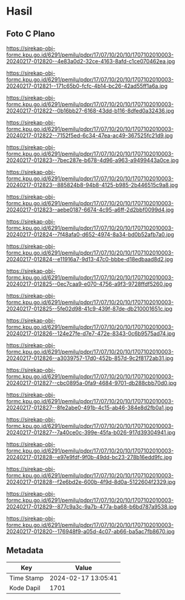 # Hasil

## Foto C Plano

https://sirekap-obj-formc.kpu.go.id/6291/pemilu/pdpr/17/07/10/20/10/1707102010003-20240217-012820--4e83a0d2-32ce-4163-8afd-c1ce070462ea.jpg

https://sirekap-obj-formc.kpu.go.id/6291/pemilu/pdpr/17/07/10/20/10/1707102010003-20240217-012821--171c65b0-fcfc-4b14-bc26-42ad55ff1a6a.jpg

https://sirekap-obj-formc.kpu.go.id/6291/pemilu/pdpr/17/07/10/20/10/1707102010003-20240217-012822--0b16bb27-6168-43dd-b116-8dfed0a32436.jpg

https://sirekap-obj-formc.kpu.go.id/6291/pemilu/pdpr/17/07/10/20/10/1707102010003-20240217-012822--7152f5ed-6c34-47ea-ac49-367525fc21d9.jpg

https://sirekap-obj-formc.kpu.go.id/6291/pemilu/pdpr/17/07/10/20/10/1707102010003-20240217-012823--7bec287e-b678-4d96-a963-a9499443a0ce.jpg

https://sirekap-obj-formc.kpu.go.id/6291/pemilu/pdpr/17/07/10/20/10/1707102010003-20240217-012823--885824b8-94b8-4125-b985-2b446515c9a8.jpg

https://sirekap-obj-formc.kpu.go.id/6291/pemilu/pdpr/17/07/10/20/10/1707102010003-20240217-012823--aebe0187-6674-4c95-a6ff-2d2bbf0099d4.jpg

https://sirekap-obj-formc.kpu.go.id/6291/pemilu/pdpr/17/07/10/20/10/1707102010003-20240217-012824--7f48afa0-d652-4974-8a34-bd0b52afb7a0.jpg

https://sirekap-obj-formc.kpu.go.id/6291/pemilu/pdpr/17/07/10/20/10/1707102010003-20240217-012824--e11916a7-9d13-47c0-bbbe-d18edbaad8d2.jpg

https://sirekap-obj-formc.kpu.go.id/6291/pemilu/pdpr/17/07/10/20/10/1707102010003-20240217-012825--0ec7caa9-e070-4756-a9f3-9728ffdf5260.jpg

https://sirekap-obj-formc.kpu.go.id/6291/pemilu/pdpr/17/07/10/20/10/1707102010003-20240217-012825--5fe02d98-41c9-439f-87de-db210001651c.jpg

https://sirekap-obj-formc.kpu.go.id/6291/pemilu/pdpr/17/07/10/20/10/1707102010003-20240217-012826--124e27fe-d7e7-472e-8343-0c6b9575ad74.jpg

https://sirekap-obj-formc.kpu.go.id/6291/pemilu/pdpr/17/07/10/20/10/1707102010003-20240217-012826--a3039757-17d0-452b-857d-9c2f8172ab31.jpg

https://sirekap-obj-formc.kpu.go.id/6291/pemilu/pdpr/17/07/10/20/10/1707102010003-20240217-012827--cbc0895a-0fa9-4684-9701-db288cbb70d0.jpg

https://sirekap-obj-formc.kpu.go.id/6291/pemilu/pdpr/17/07/10/20/10/1707102010003-20240217-012827--8fe2abe0-491b-4c15-ab46-384e8d2fb0a1.jpg

https://sirekap-obj-formc.kpu.go.id/6291/pemilu/pdpr/17/07/10/20/10/1707102010003-20240217-012827--7a40ce0c-399e-45fa-b026-917d39304941.jpg

https://sirekap-obj-formc.kpu.go.id/6291/pemilu/pdpr/17/07/10/20/10/1707102010003-20240217-012828--e97e9fdf-9f0b-49dd-bc23-278b16edd9fc.jpg

https://sirekap-obj-formc.kpu.go.id/6291/pemilu/pdpr/17/07/10/20/10/1707102010003-20240217-012828--f2e6bd2e-600b-4f9d-8d0a-5122604f2329.jpg

https://sirekap-obj-formc.kpu.go.id/6291/pemilu/pdpr/17/07/10/20/10/1707102010003-20240217-012829--877c9a3c-9a7b-477a-ba68-b6bd787a9538.jpg

https://sirekap-obj-formc.kpu.go.id/6291/pemilu/pdpr/17/07/10/20/10/1707102010003-20240217-012820--176948f9-a05d-4c07-ab66-ba5ac7fb8670.jpg


## Metadata

| Key        | Value               |
| ---------- | ------------------- |
| Time Stamp | 2024-02-17 13:05:41 |
| Kode Dapil | 1701                |



